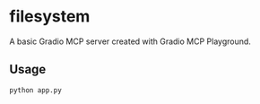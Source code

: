 # filesystem

A basic Gradio MCP server created with Gradio MCP Playground.

## Usage

```bash
python app.py
```
